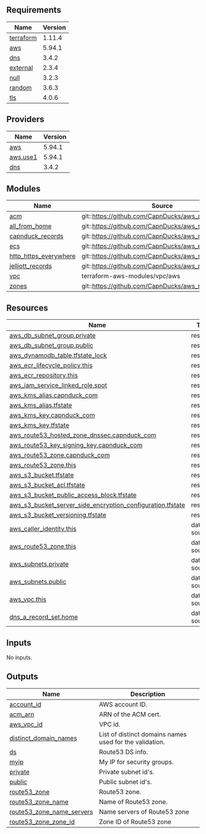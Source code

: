 <!-- BEGINNING OF PRE-COMMIT-TERRAFORM DOCS HOOK -->
## Requirements

| Name | Version |
|------|---------|
| <a name="requirement_terraform"></a> [terraform](#requirement\_terraform) | 1.11.4 |
| <a name="requirement_aws"></a> [aws](#requirement\_aws) | 5.94.1 |
| <a name="requirement_dns"></a> [dns](#requirement\_dns) | 3.4.2 |
| <a name="requirement_external"></a> [external](#requirement\_external) | 2.3.4 |
| <a name="requirement_null"></a> [null](#requirement\_null) | 3.2.3 |
| <a name="requirement_random"></a> [random](#requirement\_random) | 3.6.3 |
| <a name="requirement_tls"></a> [tls](#requirement\_tls) | 4.0.6 |

## Providers

| Name | Version |
|------|---------|
| <a name="provider_aws"></a> [aws](#provider\_aws) | 5.94.1 |
| <a name="provider_aws.use1"></a> [aws.use1](#provider\_aws.use1) | 5.94.1 |
| <a name="provider_dns"></a> [dns](#provider\_dns) | 3.4.2 |

## Modules

| Name | Source | Version |
|------|--------|---------|
| <a name="module_acm"></a> [acm](#module\_acm) | git::https://github.com/CapnDucks/aws_acm | 1.latest |
| <a name="module_all_from_home"></a> [all\_from\_home](#module\_all\_from\_home) | git::https://github.com/CapnDucks/aws_security_group | 1.0.0 |
| <a name="module_capnduck_records"></a> [capnduck\_records](#module\_capnduck\_records) | git::https://github.com/CapnDucks/aws_route53_record | 1.0.0 |
| <a name="module_ecs"></a> [ecs](#module\_ecs) | git::https://github.com/CapnDucks/aws_ecs | v2 |
| <a name="module_http_https_everywhere"></a> [http\_https\_everywhere](#module\_http\_https\_everywhere) | git::https://github.com/CapnDucks/aws_security_group | 1.0.0 |
| <a name="module_jelliott_records"></a> [jelliott\_records](#module\_jelliott\_records) | git::https://github.com/CapnDucks/aws_route53_record | 1.0.0 |
| <a name="module_vpc"></a> [vpc](#module\_vpc) | terraform-aws-modules/vpc/aws | ~> 5.0 |
| <a name="module_zones"></a> [zones](#module\_zones) | git::https://github.com/CapnDucks/aws_route53_zone | 1.0.0 |

## Resources

| Name | Type |
|------|------|
| [aws_db_subnet_group.private](https://registry.terraform.io/providers/hashicorp/aws/5.94.1/docs/resources/db_subnet_group) | resource |
| [aws_db_subnet_group.public](https://registry.terraform.io/providers/hashicorp/aws/5.94.1/docs/resources/db_subnet_group) | resource |
| [aws_dynamodb_table.tfstate_lock](https://registry.terraform.io/providers/hashicorp/aws/5.94.1/docs/resources/dynamodb_table) | resource |
| [aws_ecr_lifecycle_policy.this](https://registry.terraform.io/providers/hashicorp/aws/5.94.1/docs/resources/ecr_lifecycle_policy) | resource |
| [aws_ecr_repository.this](https://registry.terraform.io/providers/hashicorp/aws/5.94.1/docs/resources/ecr_repository) | resource |
| [aws_iam_service_linked_role.spot](https://registry.terraform.io/providers/hashicorp/aws/5.94.1/docs/resources/iam_service_linked_role) | resource |
| [aws_kms_alias.capnduck_com](https://registry.terraform.io/providers/hashicorp/aws/5.94.1/docs/resources/kms_alias) | resource |
| [aws_kms_alias.tfstate](https://registry.terraform.io/providers/hashicorp/aws/5.94.1/docs/resources/kms_alias) | resource |
| [aws_kms_key.capnduck_com](https://registry.terraform.io/providers/hashicorp/aws/5.94.1/docs/resources/kms_key) | resource |
| [aws_kms_key.tfstate](https://registry.terraform.io/providers/hashicorp/aws/5.94.1/docs/resources/kms_key) | resource |
| [aws_route53_hosted_zone_dnssec.capnduck_com](https://registry.terraform.io/providers/hashicorp/aws/5.94.1/docs/resources/route53_hosted_zone_dnssec) | resource |
| [aws_route53_key_signing_key.capnduck_com](https://registry.terraform.io/providers/hashicorp/aws/5.94.1/docs/resources/route53_key_signing_key) | resource |
| [aws_route53_zone.capnduck_com](https://registry.terraform.io/providers/hashicorp/aws/5.94.1/docs/resources/route53_zone) | resource |
| [aws_route53_zone.this](https://registry.terraform.io/providers/hashicorp/aws/5.94.1/docs/resources/route53_zone) | resource |
| [aws_s3_bucket.tfstate](https://registry.terraform.io/providers/hashicorp/aws/5.94.1/docs/resources/s3_bucket) | resource |
| [aws_s3_bucket_acl.tfstate](https://registry.terraform.io/providers/hashicorp/aws/5.94.1/docs/resources/s3_bucket_acl) | resource |
| [aws_s3_bucket_public_access_block.tfstate](https://registry.terraform.io/providers/hashicorp/aws/5.94.1/docs/resources/s3_bucket_public_access_block) | resource |
| [aws_s3_bucket_server_side_encryption_configuration.tfstate](https://registry.terraform.io/providers/hashicorp/aws/5.94.1/docs/resources/s3_bucket_server_side_encryption_configuration) | resource |
| [aws_s3_bucket_versioning.tfstate](https://registry.terraform.io/providers/hashicorp/aws/5.94.1/docs/resources/s3_bucket_versioning) | resource |
| [aws_caller_identity.this](https://registry.terraform.io/providers/hashicorp/aws/5.94.1/docs/data-sources/caller_identity) | data source |
| [aws_route53_zone.this](https://registry.terraform.io/providers/hashicorp/aws/5.94.1/docs/data-sources/route53_zone) | data source |
| [aws_subnets.private](https://registry.terraform.io/providers/hashicorp/aws/5.94.1/docs/data-sources/subnets) | data source |
| [aws_subnets.public](https://registry.terraform.io/providers/hashicorp/aws/5.94.1/docs/data-sources/subnets) | data source |
| [aws_vpc.this](https://registry.terraform.io/providers/hashicorp/aws/5.94.1/docs/data-sources/vpc) | data source |
| [dns_a_record_set.home](https://registry.terraform.io/providers/hashicorp/dns/3.4.2/docs/data-sources/a_record_set) | data source |

## Inputs

No inputs.

## Outputs

| Name | Description |
|------|-------------|
| <a name="output_account_id"></a> [account\_id](#output\_account\_id) | AWS account ID. |
| <a name="output_acm_arn"></a> [acm\_arn](#output\_acm\_arn) | ARN of the ACM cert. |
| <a name="output_aws_vpc_id"></a> [aws\_vpc\_id](#output\_aws\_vpc\_id) | VPC id. |
| <a name="output_distinct_domain_names"></a> [distinct\_domain\_names](#output\_distinct\_domain\_names) | List of distinct domains names used for the validation. |
| <a name="output_ds"></a> [ds](#output\_ds) | Route53 DS info. |
| <a name="output_myip"></a> [myip](#output\_myip) | My IP for security groups. |
| <a name="output_private"></a> [private](#output\_private) | Private subnet id's. |
| <a name="output_public"></a> [public](#output\_public) | Public subnet id's. |
| <a name="output_route53_zone"></a> [route53\_zone](#output\_route53\_zone) | Route53 zone. |
| <a name="output_route53_zone_name"></a> [route53\_zone\_name](#output\_route53\_zone\_name) | Name of Route53 zone. |
| <a name="output_route53_zone_name_servers"></a> [route53\_zone\_name\_servers](#output\_route53\_zone\_name\_servers) | Name servers of Route53 zone |
| <a name="output_route53_zone_zone_id"></a> [route53\_zone\_zone\_id](#output\_route53\_zone\_zone\_id) | Zone ID of Route53 zone |
<!-- END OF PRE-COMMIT-TERRAFORM DOCS HOOK -->
